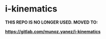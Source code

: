 # i-kinematics

**THIS REPO IS NO LONGER USED. MOVED TO:**

**https://gitlab.com/munoz.yanez/i-kinematics**

